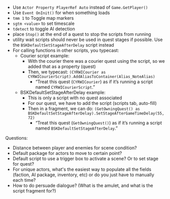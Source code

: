- Use `Actor Property PlayerRef Auto` instead of `Game.GetPlayer()`
- Use `Event OnInit()` for when something loads
- `tmm 1` to Toggle map markers
- `sgtm <value>`  to set timescale
- `tdetect` to toggle AI detection
- place `Stop()` at the end of a quest to stop the scripts from running
- utility wait scripts should never be used in quest stages if possible. Use the `BSKDefaultSetStageAfterDelay` script instead
- For calling functions in other scripts, you typecast:
	- Courier script example:
		- With the courier there was a courier quest using the script, so we added that as a property (quest)
		- Then, we typecast: `(CYRWICourier as CYRWICourierScript).AddAliasToContainer(Alias_NoteAlias)`
			- “Treat this quest (`CYRWICourier`) as if it’s running a script named `CYRWICourierScript`.”
	- BSKDefaultSetStageAfterDelay example:
		- This is only a script with no quest associated
		- For our quest, we have to add the script (scripts tab, auto-fill)
		- Then in a fragment, we can do: `(GetOwningQuest() as BSKDefaultSetStageAfterDelay).SetStageAfterGameTimeDelay(55,72)`
			- “Treat this quest (`GetOwningQuest()`) as if it’s running a script named `BSKDefaultSetStageAfterDelay`.”


Questions:
- Distance between player and enemies for scene condition?
- Default package for actors to move to certain point?
- Default script to use a trigger box to activate a scene? Or to set stage for quest?
- For unique actors, what's the easiest way to populate all the fields (faction, AI package, inventory, etc) or do you just have to manually each time?
- How to do persuade dialogue? (What is the amulet, and what is the script fragment for?)